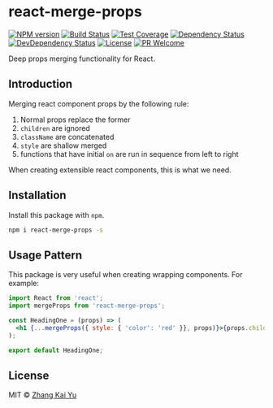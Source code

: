 react-merge-props
==============
[![NPM version][npm-image]][npm-url]
[![Build Status][travis-image]][travis-url]
[![Test Coverage][cov-image]][cov-url]
[![Dependency Status][daviddm-image]][daviddm-url]
[![DevDependency Status][daviddm-image-dev]][daviddm-url-dev]
[![License][license-image]][license-url]
[![PR Welcome][pr-image]][pr-url]

Deep props merging functionality for React.

## Introduction

Merging react component props by the following rule:

1. Normal props replace the former
2. `children` are ignored
3. `className` are concatenated
4. `style` are shallow merged
5. functions that have initial `on` are run in sequence from left to right

When creating extensible react components, this is what we need.

## Installation

Install this package with `npm`.

```bash
npm i react-merge-props -s
```

## Usage Pattern

This package is very useful when creating wrapping components. For example:

```jsx
import React from 'react';
import mergeProps from 'react-merge-props';

const HeadingOne = (props) => (
  <h1 {...mergeProps({ style: { 'color': 'red' }}, props)}>{props.children}</h1>
);

export default HeadingOne;
```

## License

MIT © [Zhang Kai Yu][license-url]

[npm-image]: https://img.shields.io/npm/v/react-merge-props.svg?style=flat-square&color=ff69b4&logo=react
[npm-url]: https://npmjs.org/package/react-merge-props
[travis-image]: https://img.shields.io/travis/zhangkaiyulw/react-merge-props.svg?style=flat-square&color=blue&logo=travis
[travis-url]: https://travis-ci.org/zhangkaiyulw/react-merge-props
[cov-image]: https://img.shields.io/codecov/c/github/zhangkaiyulw/react-merge-props/master.svg?style=flat-square&logo=codecov
[cov-url]: https://codecov.io/gh/zhangkaiyulw/react-merge-props
[daviddm-image]: https://img.shields.io/david/zhangkaiyulw/react-merge-props.svg?style=flat-square
[daviddm-url]: https://david-dm.org/zhangkaiyulw/react-merge-props
[daviddm-image-dev]: https://img.shields.io/david/dev/zhangkaiyulw/react-merge-props.svg?style=flat-square
[daviddm-url-dev]: https://david-dm.org/zhangkaiyulw/react-merge-props?type=dev
[license-image]: https://img.shields.io/github/license/zhangkaiyulw/react-merge-props.svg?style=flat-square
[license-url]: https://github.com/zhangkaiyulw/react-merge-props/blob/master/LICENSE
[pr-image]: https://img.shields.io/badge/PRs-welcome-brightgreen.svg?style=flat-square
[pr-url]: https://github.com/zhangkaiyulw/react-merge-props/blob/master/CONTRIBUTING.md
